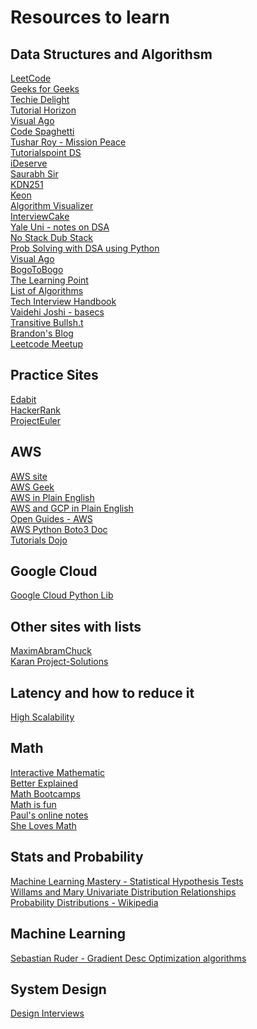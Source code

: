 # Resources to learn

## Data Structures and Algorithsm

[LeetCode](https://leetcode.com/explore/)<br/>
[Geeks for Geeks](https://www.geeksforgeeks.org)<br/>
[Techie Delight](https://www.techiedelight.com)<br/>
[Tutorial Horizon](https://algorithms.tutorialhorizon.com)<br/>
[Visual Ago](https://visualgo.net/en)<br/>
[Code Spaghetti](http://www.codespaghetti.com/interview-success)<br/>
[Tushar Roy - Mission Peace](https://github.com/mission-peace/interview)<br/>
[Tutorialspoint DS](https://www.tutorialspoint.com/data_structures_algorithms/index.htm)<br/>
[iDeserve](https://www.ideserve.co.in)<br/>
[Saurabh Sir](https://www.mysirg.com/courses/data-structure-videos/)<br/>
[KDN251](https://github.com/kdn251/interviews)<br/>
[Keon](https://github.com/keon/algorithms)<br/>
[Algorithm Visualizer](https://algorithm-visualizer.org)<br/>
[InterviewCake](https://www.interviewcake.com/table-of-contents)<br/>
[Yale Uni - notes on DSA](http://www.cs.yale.edu/homes/aspnes/classes/223/notes.html)<br/>
[No Stack Dub Stack](https://github.com/no-stack-dub-sack/cs-playground-react/blob/master/RESOURCES.md)<br/>
[Prob Solving with DSA using Python](http://www.openbookproject.net/books/pythonds/#)<br/>
[Visual Ago](https://visualgo.net/en)<br/>
[BogoToBogo](https://www.bogotobogo.com/Algorithms/algorithms.php)<br/>
[The Learning Point](https://www.thelearningpoint.net/computer-science/programming-interview-questions---microsoft-amazon-google-facebook)<br/>
[List of Algorithms](https://en.wikipedia.org/wiki/List_of_algorithms)<br/>
[Tech Interview Handbook](https://yangshun.github.io/tech-interview-handbook/algorithms/algorithms-introduction)<br/>
[Vaidehi Joshi - basecs](https://medium.com/basecs)<br/>
[Transitive Bullsh.t](https://blog.transitivebullsh.it/gaming-cs-interviews/)<br/>
[Brandon's Blog](https://skerritt.blog/tag/university/)<br/>
[Leetcode Meetup](https://groups.google.com/forum/m/#!forum/leetcode-meetup)<br/>


## Practice Sites 

[Edabit](https://github.com/mission-peace/interview/wiki)<br/>
[HackerRank](https://www.hackerrank.com/interview/interview-preparation-kit)<br/>
[ProjectEuler](https://projecteuler.net/archives)<br/>

## AWS 
[AWS site](https://aws.amazon.com)<br/>
[AWS Geek](https://www.awsgeek.com)<br/>
[AWS in Plain English](https://expeditedsecurity.com/aws-in-plain-english/)<br/>
[AWS and GCP in Plain English](https://gist.github.com/miglen/f6eef81803a43dad434d)<br/>
[Open Guides - AWS](https://github.com/open-guides/og-aws#rds-postgresql)<br/>
[AWS Python Boto3 Doc](https://boto3.amazonaws.com/v1/documentation/api/latest/index.html)<br/>
[Tutorials Dojo](https://tutorialsdojo.com/aws-certified-solutions-architect-associate-saa-c02/)<br/>

## Google Cloud 
[Google Cloud Python Lib](https://googleapis.dev/python/cloudasset/latest/index.html)<br/>


## Other sites with lists
[MaximAbramChuck](https://github.com/MaximAbramchuck/awesome-interview-questions)<br/>
[Karan Project-Solutions](https://github.com/karan/Projects-Solutions)<br/>

## Latency and how to reduce it
[High Scalability](http://highscalability.com/latency-everywhere-and-it-costs-you-sales-how-crush-it)<br/>


## Math
[Interactive Mathematic](https://www.intmath.com)<br/>
[Better Explained](https://betterexplained.com/archives/)<br/>
[Math Bootcamps](https://www.mathbootcamps.com)<br/>
[Math is fun](https://www.mathsisfun.com)<br/>
[Paul's online notes](https://tutorial.math.lamar.edu)<br/>
[She Loves Math](https://www.shelovesmath.com/#PreAlgebra)<br/>

## Stats and Probability
[Machine Learning Mastery - Statistical Hypothesis Tests](https://machinelearningmastery.com/statistical-hypothesis-tests-in-python-cheat-sheet/)<br/>
[Willams and Mary Univariate Distribution Relationships](http://www.math.wm.edu/~leemis/chart/UDR/UDR.html)<br/>
[Probability Distributions - Wikipedia](https://en.wikipedia.org/wiki/Probability_distribution)<br/>


## Machine Learning
[Sebastian Ruder - Gradient Desc Optimization algorithms](https://ruder.io/optimizing-gradient-descent/)<br/>


## System Design
[Design Interviews](https://designinterviews.net/category/architecture/)<br/>
